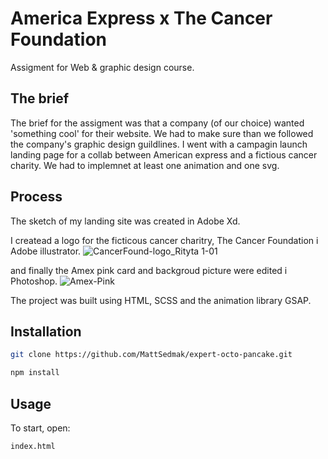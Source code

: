 

# America Express x The Cancer Foundation

Assigment for Web & graphic design course.

## The brief

The brief for the assigment was that a company (of our choice) wanted 'something cool' for their website. We had to make sure than we followed the company's graphic design guildlines. I went with a campagin launch landing page for a collab between American express and a fictious cancer charity. We had to implemnet at least one animation and one svg.

## Process

The sketch of my landing site was created in Adobe Xd.

I createad a logo for the ficticous cancer charitry, The Cancer Foundation i Adobe illustrator.
![CancerFound-logo_Rityta 1-01](https://user-images.githubusercontent.com/62596608/115519735-c4265d80-a289-11eb-9bf1-2b88c63d7294.png)

and finally the Amex pink card and backgroud picture were edited i Photoshop.
![Amex-Pink](https://user-images.githubusercontent.com/62596608/115519802-d3a5a680-a289-11eb-9550-a212b451e10e.png)

The project was built using HTML, SCSS and the animation library GSAP.

## Installation

```bash
git clone https://github.com/MattSedmak/expert-octo-pancake.git

npm install
```

## Usage

To start, open:

```
index.html
```
